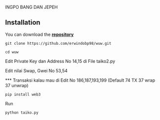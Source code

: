 INGPO BANG DAN JEPEH
## Installation
You can download the [**repository**](https://github.com/erwindobp98/wuw.git)
```shell
git clone https://github.com/erwindobp98/wuw.git
```
```shell
cd wuw
```
Edit Private Key dan Address No 14,15 di File taiko2.py

Edit nilai Swap, Gwei No 53,54

*** Transaksi kalau mau di Edit No 186,187,193,199 (Default 74 TX 37 wrap 37 unwrap)

```shell
pip install web3
```
Run
```shell
python taiko.py
```

